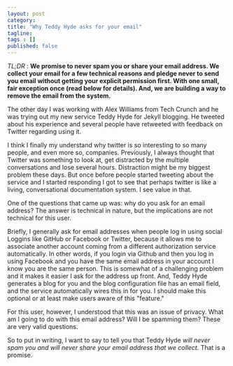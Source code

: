 ```yaml
---
layout: post 
category: 
title: "Why Teddy Hyde asks for your email"
tagline: 
tags : [] 
published: false
---
```


*TL;DR* : **We promise to never spam you or share your email address. We collect your email for a few technical reasons and pledge never to send you email without getting your explicit permission first. With one small, fair exception once (read below for details). And, we are building a way to remove the email from the system.**

The other day I was working with Alex Williams from Tech Crunch and he was trying out my new service Teddy Hyde for Jekyll blogging. He tweeted about his experience and several people have retweeted with feedback on Twitter regarding using it.

I think I finally my understand why twitter is so interesting to so many people, and even more so, companies. Previously, I always thought that Twitter was something to look at, get distracted by the multiple conversations and lose several hours. Distraction might be my biggest problem these days. But once before people started tweeting about the service and I started responding I got to see that perhaps twitter is like a living, conversational documentation system. I see value in that.

One of the questions that came up was: why do you ask for an email address? The answer is technical in nature, but the implications are not technical for this user.

Briefly, I generally ask for email addresses when people log in using social Loggins like GitHub or Facebook or Twitter, because it allows me to associate another account coming from a different authorization service automatically. In other words, if you login via Github and then you log in using Facebook and you have the same email address in your account I know you are the same person. This is somewhat of a challenging problem and it makes it easier I ask for the address up front. And, Teddy Hyde generates a blog for you and the blog configuration file has an email field, and the service automatically wires this in for you. I should make this optional or at least make users aware of this "feature."

For this user, however, I understood that this was an issue of privacy. What am I going to do with this email address? Will I be spamming them? These are very valid questions.

So to put in writing, I want to say to tell you that Teddy Hyde *will never spam you and will never share your email address that we collect*. That is a promise.